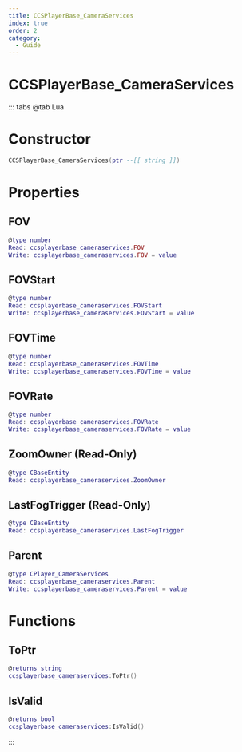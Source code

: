 ```yaml
---
title: CCSPlayerBase_CameraServices
index: true
order: 2
category:
  - Guide
---
```


# CCSPlayerBase_CameraServices

::: tabs
@tab Lua
# Constructor
```lua
CCSPlayerBase_CameraServices(ptr --[[ string ]])
```
# Properties
## FOV 
```lua
@type number
Read: ccsplayerbase_cameraservices.FOV
Write: ccsplayerbase_cameraservices.FOV = value
```
## FOVStart 
```lua
@type number
Read: ccsplayerbase_cameraservices.FOVStart
Write: ccsplayerbase_cameraservices.FOVStart = value
```
## FOVTime 
```lua
@type number
Read: ccsplayerbase_cameraservices.FOVTime
Write: ccsplayerbase_cameraservices.FOVTime = value
```
## FOVRate 
```lua
@type number
Read: ccsplayerbase_cameraservices.FOVRate
Write: ccsplayerbase_cameraservices.FOVRate = value
```
## ZoomOwner (Read-Only)
```lua
@type CBaseEntity
Read: ccsplayerbase_cameraservices.ZoomOwner
```
## LastFogTrigger (Read-Only)
```lua
@type CBaseEntity
Read: ccsplayerbase_cameraservices.LastFogTrigger
```
## Parent 
```lua
@type CPlayer_CameraServices
Read: ccsplayerbase_cameraservices.Parent
Write: ccsplayerbase_cameraservices.Parent = value
```
# Functions
## ToPtr
```lua
@returns string
ccsplayerbase_cameraservices:ToPtr()
```
## IsValid
```lua
@returns bool
ccsplayerbase_cameraservices:IsValid()
```

:::